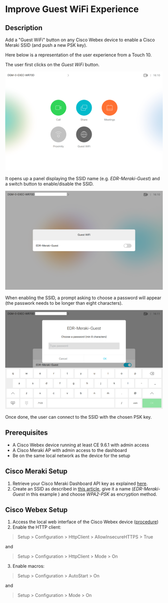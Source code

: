# Improve Guest WiFi Experience

## Description
Add a "Guest WiFi" button on any Cisco Webex device to enable a Cisco Meraki SSID (and push a new PSK key).

Here below is a representation of the user experience from a Touch 10.

The user first clicks on the *Guest WiFi* button. 

![](images/guest_wifi_1.png)

It opens up a panel displaying the SSID name (e.g. *EDR-Meraki-Guest*) and a switch button to enable/disable the SSID. 

![](images/guest_wifi_2.png)

When enabling the SSID, a prompt asking to choose a password will appear (the passwork needs to be longer than eight characters).

![](images/guest_wifi_3.png)

Once done, the user can connect to the SSID with the chosen PSK key.


## Prerequisites

- A Cisco Webex device running at least CE 9.6.1 with admin access
- A Cisco Meraki AP with admin access to the dashboard
- Be on the same local network as the device for the setup

## Cisco Meraki Setup

1. Retrieve your Cisco Meraki Dashboard API key as explained [here](https://developer.cisco.com/meraki/api/#/rest/getting-started).
2. Create an SSID as described in [this article](https://documentation.meraki.com/MR/WiFi_Basics_and_Best_Practices/Configuring_Simple_Guest_and_Internal_Wireless_Networks), give it a name (*EDR-Meraki-Guest* in this example ) and choose *WPA2-PSK* as encryption method.

## Cisco Webex Setup

1. Access the local web interface of the Cisco Webex device ([procedure](https://help.webex.com/en-us/n5pqqcm/Advanced-Settings-for-Room-and-Desk-Devices))
2. Enable the HTTP client:
> Setup > Configuration > HttpClient > AllowInsecureHTTPS > True

and

> Setup > Configuration > HttpClient > Mode > On
3. Enable macros:
> Setup > Configuration > AutoStart > On

and

> Setup > Configuration > Mode > On
